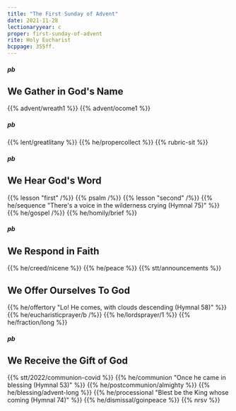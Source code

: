 ```yaml
---
title: "The First Sunday of Advent"
date: 2021-11-28
lectionaryyear: c
proper: first-sunday-of-advent
rite: Holy Eucharist
bcppage: 355ff.
---
```

##### pb
## We Gather in God's Name
{{% advent/wreath1 %}}
{{% advent/ocome1 %}}
##### pb
{{% lent/greatlitany %}}
{{% he/propercollect %}}
{{% rubric-sit %}}

##### pb
## We Hear God's Word
{{% lesson "first" /%}}
{{% psalm /%}}
{{% lesson "second" /%}}
{{% he/sequence "There's a voice in the wilderness crying (Hymnal 75)" %}}
{{% he/gospel /%}}
{{% he/homily/brief %}}

##### pb
## We Respond in Faith
{{% he/creed/nicene %}}
{{% he/peace %}}
{{% stt/announcements %}}

## We Offer Ourselves To God
{{% he/offertory "Lo! He comes, with clouds descending (Hymnal 58)" %}}
{{% he/eucharisticprayer/b /%}}
{{% he/lordsprayer/1 %}}
{{% he/fraction/long %}}

##### pb
## We Receive the Gift of God
{{% stt/2022/communion-covid %}}
{{% he/communion "Once he came in blessing (Hymnal 53)" %}}
{{% he/postcommunion/almighty %}}
{{% he/blessing/advent-long %}}
{{% he/processional "Blest be the King whose coming (Hymnal 74)" %}}
{{% he/dismissal/goinpeace %}}
{{% nrsv %}}
